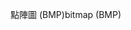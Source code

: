 <span data-ttu-id="2ef75-101">點陣圖 (BMP)</span><span class="sxs-lookup"><span data-stu-id="2ef75-101">bitmap (BMP)</span></span>